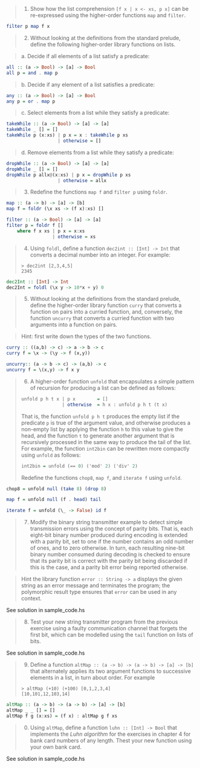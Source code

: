 > 1. Show how the list comprehension `[f x | x <- xs, p x]` can be re-expressed using the higher-order functions `map` and `filter`.

```haskell
filter p map f x
```
> 2. Without looking at the definitions from the standard prelude, define the following higher-order library functions on lists.

> a. Decide if all elements of a list satisfy a predicate:

```haskell
all :: (a -> Bool) -> [a] -> Bool
all p = and . map p 
```

> b. Decide if any element of a list satisfies a predicate:

```haskell
any :: (a -> Bool) -> [a] -> Bool
any p = or . map p
```

> c. Select elements from a list while they satisfy a predicate:

```haskell
takeWhile :: (a -> Bool) -> [a] -> [a]
takeWhile _ [] = []
takeWhile p (x:xs) | p x = x : takeWhile p xs
                   | otherwise = []
```
> d. Remove elements from a list while they satisfy a predicate:

```haskell
dropWhile :: (a -> Bool) -> [a] -> [a]
dropWhile _ [] = []
dropWhile p allx@(x:xs) | p x = dropWhile p xs
                   | otherwise = allx 
```

> 3. Redefine the functions `map f` and `filter p` using `foldr`.

```Haskell
map :: (a -> b) -> [a] -> [b]
map f = foldr (\x xs -> (f x):xs) []

filter :: (a -> Bool) -> [a] -> [a]
filter p = foldr f [] 
    where f x xs | p x = x:xs
                 | otherwise = xs
```

> 4. Using `foldl`, define a function `dec2int :: [Int] -> Int` that converts a decimal number into an integer.  For example:
> ```
> > dec2int [2,3,4,5]
> 2345
> ```

```haskell
dec2Int :: [Int] -> Int
dec2Int = foldl (\x y -> 10*x + y) 0 
```
> 5. Without looking at the definitions from the standard prelude, define the higher-order library function `curry` that converts a function on pairs into a curried function, and, conversely, the function `uncurry` that converts a curried function with two arguments into a function on pairs.

> Hint: first write down the types of the two functions.

```haskell
curry :: ((a,b) -> c) -> a -> b -> c
curry f = \x -> (\y -> f (x,y))

uncurry:: (a -> b -> c) -> (a,b) -> c
uncurry f = \(x,y) -> f x y
```
> 6. A higher-order function `unfold` that encapsulates a simple pattern of recursion for producing a list can be defined as follows:
> ```haskell
> unfold p h t x | p x        = []
>                | otherwise  = h x : unfold p h t (t x)
> ```
> That is, the function `unfold p h t` produces the empty list if the predicate `p` is true of the argument value, and otherwise produces a non-empty list by applying the function `h` to this value to give the head, and the function `t` to generate another argument that is recursively processed in the same way to produce the tail of the list.  For example, the function `int2bin` can be rewritten more compactly using `unfold` as follows:
> ```haskell
> int2bin = unfold (== 0) ('mod' 2) ('div' 2)
> ```
> Redefine the functions `chop8`, `map f`, and `iterate f` using `unfold`. 

```haskell
chop8 = unfold null (take 8) (drop 8)

map f = unfold null (f . head) tail

iterate f = unfold (\_ -> False) id f 
```

> 7. Modify the binary string transmitter example to detect simple transmission errors using the concept of parity bits.  That is, each eight-bit binary number produced during encoding is extended with a parity bit, set to one if the number contains an odd number of ones, and to zero otherwise.  In turn, each resulting nine-bit binary number consumed during decoding is checked to ensure that its parity bit is correct with the parity bit being discarded if this is the case, and a parity bit error being reported otherwise.

>Hint the library function `error :: String -> a` displays the given string as an error message and terminates the program; the polymorphic result type ensures that `error` can be used in any context.

See solution in sample_code.hs

> 8. Test your new string transmitter program from the previous exercise using a faulty communication channel that forgets the first bit, which can be modelled using the `tail` function on lists of bits.

See solution in sample_code.hs

> 9. Define a function `altMap :: (a -> b) -> (a -> b) -> [a] -> [b]` that alternately applies its two argument functions to successive elements in a list, in turn about order.  For example
> ```
> > altMap (+10) (+100) [0,1,2,3,4]
> [10,101,12,103,14]

```Haskell
altMap :: (a -> b) -> (a -> b) -> [a] -> [b]
altMap _ _ [] = []
altMap f g (x:xs) = (f x) : altMap g f xs
```

> 0. Using `altMap`, define a function `luhn :: [Int] -> Bool` that implements the *Luhn algorithm* for the exercises in chapter 4 for bank card numbers of any length.  Thest your new function using your own bank card.

See solution in sample_code.hs